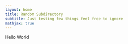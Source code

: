 ```yaml
---
layout: home
title: Random Subdirectory
subtitle: Just testing few things feel free to ignore
mathjax: true
---
```

Hello World
